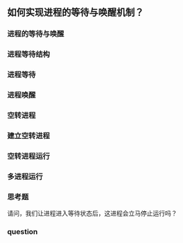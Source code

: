 ## 如何实现进程的等待与唤醒机制？

### 进程的等待与唤醒
### 进程等待结构
### 进程等待
### 进程唤醒
### 空转进程
### 建立空转进程
### 空转进程运行
### 多进程运行

### 思考题

请问，我们让进程进入等待状态后，这进程会立马停止运行吗？

### question
